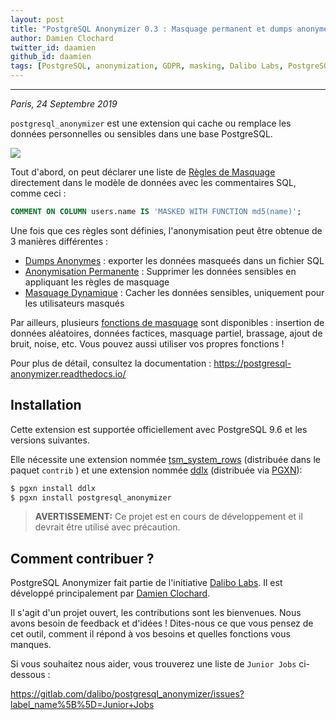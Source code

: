 ```yaml
---
layout: post
title: "PostgreSQL Anonymizer 0.3 : Masquage permanent et dumps anonymes"
author: Damien Clochard
twitter_id: daamien
github_id: daamien
tags: [PostgreSQL, anonymization, GDPR, masking, Dalibo Labs, PostgreSQL Anonymizer]
---
```


---

*Paris, 24 Septembre 2019*

`postgresql_anonymizer` est une extension qui cache ou remplace les données 
personnelles ou sensibles dans une base PostgreSQL.

<!--MORE-->

![](https://raw.githubusercontent.com/dalibo/blog/gh-pages/img/PostgreSQL-Anonymizer_H_couleur.png)

Tout d'abord, on peut déclarer une liste de [Règles de Masquage] directement 
dans le modèle de données avec les commentaires SQL, comme ceci :

```sql
COMMENT ON COLUMN users.name IS 'MASKED WITH FUNCTION md5(name)';
```

Une fois que ces règles sont définies, l'anonymisation peut être obtenue de 
3 manières différentes :

* [Dumps Anonymes] : exporter les données masqueés dans un fichier SQL
* [Anonymisation Permanente] : Supprimer les données sensibles en appliquant les règles de masquage
* [Masquage Dynamique] : Cacher les données sensibles, uniquement pour les utilisateurs masqués 

Par ailleurs, plusieurs [fonctions de masquage] sont disponibles : 
insertion de données aléatoires, données factices, masquage partiel, 
brassage, ajout de bruit, noise, etc. Vous pouvez aussi utiliser vos propres 
fonctions !

Pour plus de détail, consultez la documentation :
https://postgresql-anonymizer.readthedocs.io/

[Règles de Masquage]: https://postgresql-anonymizer.readthedocs.io/en/latest/declare_masking_rules/
[fonctions de masquage]: https://postgresql-anonymizer.readthedocs.io/en/latest/masking_functions/
[Dumps Anonymes]: https://postgresql-anonymizer.readthedocs.io/en/latest/anonymous_dumps/
[Anonymisation Permanente]: https://postgresql-anonymizer.readthedocs.io/en/latest/in_place_anonymization/
[Masquage Dynamique]: https://postgresql-anonymizer.readthedocs.io/en/latest/dynamic_masking/


Installation
--------------------------------------------------------------------------------

Cette extension est supportée officiellement avec PostgreSQL 9.6 et les versions suivantes.

Elle nécessite une extension nommée [tsm_system_rows] (distribuée dans le
paquet `contrib` ) et une extension nommée [ddlx] (distribuée via [PGXN]):

```bash
$ pgxn install ddlx
$ pgxn install postgresql_anonymizer
```

> **AVERTISSEMENT:** Ce projet est en cours de développement et il devrait 
> être utilisé avec précaution.

[tsm_system_rows]: https://www.postgresql.org/docs/current/tsm-system-rows.html
[ddlx]: https://github.com/lacanoid/pgddl
[PGXN]: https://pgxn.org/


Comment contribuer ?
--------------------------------------------------------------------------------

PostgreSQL Anonymizer fait partie de l'initiative [Dalibo Labs]. Il est 
développé principalement par [Damien Clochard].

Il s'agit d'un projet ouvert, les contributions sont les bienvenues. Nous avons 
besoin de feedback et d'idées ! Dites-nous ce que vous pensez de cet outil, 
comment il répond à vos besoins et quelles fonctions vous manques.

Si vous souhaitez nous aider, vous trouverez une liste de `Junior Jobs` 
ci-dessous :

https://gitlab.com/dalibo/postgresql_anonymizer/issues?label_name%5B%5D=Junior+Jobs


[Dalibo Labs]: https://labs.dalibo.com
[Damien Clochard]: https://www.dalibo.com/en/equipe#daamien
